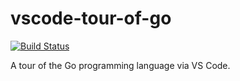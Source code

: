 # vscode-tour-of-go

[![Build Status](https://travis-ci.org/Aaaaash/vscode-tour-of-go.svg?branch=master)](https://travis-ci.org/Aaaaash/vscode-tour-of-go)

A tour of the Go programming language via VS Code.
